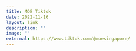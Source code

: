 ```yaml
---
title: MOE Tiktok
date: 2022-11-16
layout: link
description: ""
image: ""
external: https://www.tiktok.com/@moesingapore/
---
```


